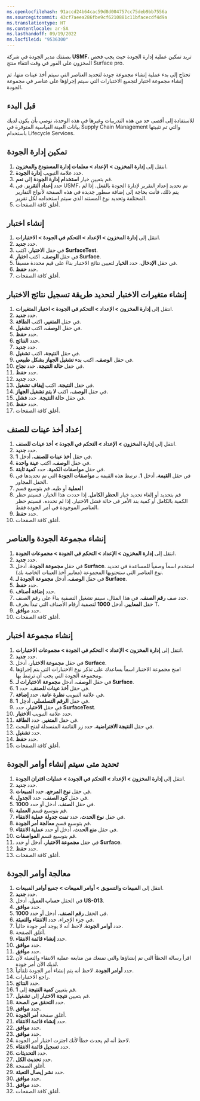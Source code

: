 ```yaml
---
ms.openlocfilehash: 91accd24b64cac59d8d004757cc75deb9bb7556a
ms.sourcegitcommit: 43cf7aeea286fbe9cf6210881c11bfacecdf4d9a
ms.translationtype: HT
ms.contentlocale: ar-SA
ms.lasthandoff: 09/19/2022
ms.locfileid: "9536300"
---
```

بصفتك مدير الجودة في شركة **USMF**، تريد تمكين عملية إدارة الجودة حيث يجب فحص المخزون على الفور في وقت انتقاء منتج Surface pro.

تحتاج إلى بدء عملية إنشاء مجموعة جودة لتحديد العناصر التي سيتم أخذ عينات منها، ثم إنشاء مجموعة اختبار لتجميع الاختبارات التي سيتم إجراؤها على عناصر في مجموعة الجودة.

## <a name="before-you-begin"></a>قبل البدء

للاستفادة إلى أقصى حد من هذه التدريبات وغيرها في هذه الوحدة، نوصي بأن يكون لديك بيانات العينة القياسية المتوفرة في Supply Chain Management والتي تم تثبيتها باستخدام Lifecycle Services.

## <a name="enable-quality-management"></a>تمكين إدارة الجودة 

1.  انتقل إلى **إدارة المخزون > الإعداد > معلمات إدارة المستودع والمخزون**.
2.  حدد علامة التبويب **إدارة الجودة**.
3.  قم بتعيين خيار **استخدام إدارة الجودة** إلى **نعم**.
4.  حدد **إعداد التقرير**. في USMF، تم تحديد إعداد التقرير لإدارة الجودة بالفعل. إذا لم يتم ذلك، فأنت بحاجة إلى إضافة سطور جديدة في هذه الصفحة لأنواع التقارير المختلفة وتحديد نوع المستند الذي سيتم استخدامه لكل تقرير.
5.  أغلق كافة الصفحات.

## <a name="create-a-test"></a>إنشاء اختبار 

1.  انتقل إلى **إدارة المخزون > الإعداد > التحكم في الجودة > الاختبارات**.
2.  حدد **جديد‎**.
3.  في حقل **الاختبار**، اكتب **SurfaceTest**.
4.  في حقل **الوصف**، اكتب **اختبار Surface**.
5.  في حقل **الإدخال**، حدد **الخيار** لتعيين نتائج الاختبار بناءً على قيم محددة مسبقاً.
6.  حدد **حفظ**.
7.  أغلق كافة الصفحات.

## <a name="create-test-variables-to-define-the-way-test-results-are-recorded"></a>إنشاء متغيرات الاختبار لتحديد طريقة تسجيل نتائج الاختبار 

1.  انتقل إلى **إدارة المخزون > الإعداد > التحكم في الجودة > اختبار المتغيرات**.
2.  حدد **جديد‎**.
3.  في حقل **المتغير**، اكتب **الطاقة**.
4.  في حقل **الوصف**، اكتب **تشغيل**.
5.  حدد **حفظ**.
6.  حدد **النتائج**.
7.  حدد **جديد‎**.
8.  في حقل **النتيجة**، اكتب **تشغيل**.
9.  في حقل **الوصف**، اكتب **بدء تشغيل الجهاز بشكل طبيعي**.
10. في حقل **حالة النتيجة**، حدد **نجاح**.
11. حدد **حفظ**.
12. حدد **جديد‎**.
13. في حقل **النتيجة**، اكتب **إيقاف تشغيل**.
14. في حقل **الوصف**، اكتب **لا يتم تشغيل الجهاز**.
15. في حقل **حالة النتيجة**، حدد **فشل**.
16. حدد **حفظ**.
17. أغلق كافة الصفحات.

## <a name="set-up-item-sampling"></a>إعداد أخذ عينات للصنف

1.  انتقل إلى **إدارة المخزون > الإعداد > التحكم في الجودة > أخذ عينات للصنف**.
2.  حدد **جديد‎**.
3.  في حقل **أخذ عينات للصنف**، أدخل **1**.
4.  في حقل **الوصف**، اكتب **عينة واحدة**.
5.  في حقل **مواصفات الكمية**، حدد **كمية ثابتة**.
6.  في حقل **القيمة**، أدخل **1**. ترتبط هذه القيمة بـ **مواصفات الجودة** التي تم تحديدها في الحقل المجاور.
7.  قم بتوسيع قسم **‎‏‫العملية** أو طيه.
8.  قم بتحديد أو إلغاء تحديد خيار **الحظر الكامل**. إذا حددت هذا الخيار، فسيتم حظر الكمية بالكامل أو كمية بند الأمر في حالة فشل الاختبار. إذا لم تحدده، فسيتم حظر العناصر الموجودة في أمر الجودة فقط.
9.  حدد **حفظ**.
10. أغلق كافة الصفحات.

## <a name="create-a-quality-and-item-group"></a>إنشاء مجموعة الجودة والعناصر 

1.  انتقل إلى **إدارة المخزون > الإعداد > التحكم في الجودة > مجموعات الجودة**.
2.  حدد **جديد‎**.
3.  في حقل **مجموعة الجودة**، أدخل **Surface**. استخدم اسماً وصفياً للمساعدة في تحديد نوع العناصر التي ستحتويها المجموعة (معايير أخذ العينات الخاصة بك).
4.  في حقل **الوصف**، أدخل **مجموعة الجودة لـ Surface**.
5.  حدد **حفظ**.
6.  حدد **إضافة أصناف**.
7.  حدد صف **رقم الصنف**. في هذا المثال، سيتم تشغيل التصفية بناءً على رقم الصنف.
8.  حقل **المعايير**، أدخل **1000** لتصفية أرقام الأصناف التي تبدأ بحرف T.
9.  حدد **موافق**.
10. أغلق كافة الصفحات.

## <a name="create-a-test-group"></a>إنشاء مجموعة اختبار 

1.  انتقل إلى **إدارة المخزون > الإعداد > التحكم في الجودة > مجموعات الاختبارات**.
2.  حدد **جديد‎**.
3.  في حقل **مجموعة الاختبار**، أدخل **Surface**.
4.  امنح مجموعة الاختبار اسماً يساعدك على تذكر نوع الاختبارات التي يتم إجراؤها ومجموعة الجودة التي يجب أن ترتبط بها.
5.  في حقل **الوصف**، أدخل **مجموعة الاختبارات لـ Surface**.
6.  في حقل **أخذ عينات للصنف**، حدد **1**.
7.  في علامة التبويب **نظرة عامة**، حدد **إضافة**.
8.  في حقل **الرقم التسلسلي**، أدخِل **1**.
9.  في حقل **الاختبار**، حدد **SurfaceTest**.
10. حدد علامة التبويب **الاختبار**.
11. في حقل **المتغير**، حدد **الطاقة**.
12. في حقل **النتيجة الافتراضية**، حدد زر القائمة المنسدلة لفتح البحث.
13. حدد **تشغيل**.
14. حدد **حفظ**.
15. أغلق كافة الصفحات.

## <a name="define-when-quality-orders-will-be-created"></a>تحديد متى سيتم إنشاء أوامر الجودة 

1.  انتقل إلى **إدارة المخزون > الإعداد > التحكم في الجودة > عمليات اقتران الجودة**.
2.  حدد **جديد‎**.
3.  في حقل **نوع المرجع**، حدد **المبيعات**.
4.  في حقل **كود الصنف**، حدد **الجدول**.
5.  في حقل **الصنف**، أدخل أو حدد **1000**.
6.  قم بتوسيع قسم **العملية**.
7.  في حقل **نوع الحدث**، حدد **تمت جدولة عملية الانتقاء**.
8.  قم بتوسيع قسم **معالجة أمر الجودة**.
9.  في حقل **منع الحدث**، أدخل أو حدد **عملية الانتقاء**.
10. قم بتوسيع قسم **المواصفات**.
11. في حقل **مجموعة الاختبار**، أدخل أو حدد **Surface**.
12. حدد **حفظ**.
13. أغلق كافة الصفحات.

## <a name="process-quality-orders"></a>معالجة أوامر الجودة 

1.  انتقل إلى **المبيعات والتسويق > أوامر المبيعات > جميع أوامر المبيعات**.
2.  حدد **جديد‎**.
3.  في الحقل **حساب العميل**، أدخل **US-013**.
4.  حدد **موافق**.
5.  في الحقل **رقم الصنف**، أدخل أو حدد **1000**.
6.  في جزء الإجراء، حدد **الانتقاء والتعبئة**.
7.  حدد **أوامر الجودة**. لاحظ أنه لا يوجد أمر جودة حالياً.
8.  أغلق الصفحة.
9.  حدد **إنشاء قائمة الانتقاء**.
10. حدد **موافق**.
11. حدد **موافق**.
12. اقرأ رسالة الخطأ التي تم إنشاؤها والتي تمنعك من متابعة عملية الانتقاء والتعبئة لأن لديك الآن أمر جودة.
13. حدد **أوامر الجودة**. لاحظ أنه يتم إنشاء أمر الجودة تلقائياً.
14. راجع الاختبارات.
15. حدد **النتائج**.
16. قم بتعيين **كمية النتيجة** إلى **1**.
17. قم بتعيين **نتيجة الاختبار** إلى **تشغيل**.
18. حدد **التحقق من الصحة**.
21. حدد **موافق**.
22. أغلق صفحة **أمر الجودة**.
23. حدد **إنشاء قائمة الانتقاء**.
24. حدد **موافق**.
25. حدد **موافق**.
26. لاحظ أنه لم يحدث خطأ لأنك اجتزت اختبار أمر الجودة.
27. حدد **تسجيل قائمة الانتقاء**.
28. حدد **التحديثات**.
29. حدد **تحديث الكل**.
30. أغلق الصفحة.
31. حدد **نشر إيصال التعبئة**.
32. حدد **موافق**.
33. حدد **موافق**.
34. أغلق كافة الصفحات.
